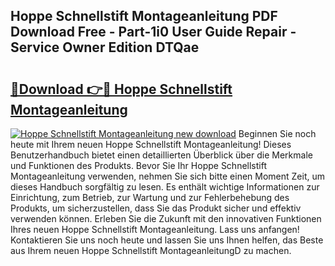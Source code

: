 ## Hoppe Schnellstift Montageanleitung PDF Download Free - Part-1i0 User Guide Repair - Service Owner Edition DTQae

# <h2><a href="http://df7who8.blite.top/?on=Hoppe+Schnellstift+Montageanleitung">🔗Download 👉🔴 Hoppe Schnellstift Montageanleitung</a></h2>

[![Hoppe Schnellstift Montageanleitung new download](https://i.imgur.com/lujVjoI.png)](http://df7who8.blite.top/?on=Hoppe+Schnellstift+Montageanleitung)
Beginnen Sie noch heute mit Ihrem neuen Hoppe Schnellstift Montageanleitung! Dieses Benutzerhandbuch bietet einen detaillierten Überblick über die Merkmale und Funktionen des Produkts. Bevor Sie Ihr Hoppe Schnellstift Montageanleitung verwenden, nehmen Sie sich bitte einen Moment Zeit, um dieses Handbuch sorgfältig zu lesen. Es enthält wichtige Informationen zur Einrichtung, zum Betrieb, zur Wartung und zur Fehlerbehebung des Produkts, um sicherzustellen, dass Sie das Produkt sicher und effektiv verwenden können. Erleben Sie die Zukunft mit den innovativen Funktionen Ihres neuen Hoppe Schnellstift Montageanleitung. Lass uns anfangen! Kontaktieren Sie uns noch heute und lassen Sie uns Ihnen helfen, das Beste aus Ihrem neuen Hoppe Schnellstift MontageanleitungD zu machen.
